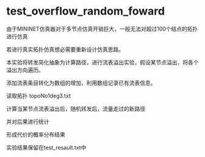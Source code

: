 # test_overflow_random_foward

由于MININET仿真器对于多节点仿真开销巨大，一般无法对超过100个结点的拓扑进行仿真

若进行真实拓扑仿真想必需要重新设计仿真思路。

本实验将转发简化抽象为计算路径，进行流表溢出实验，假设某节点溢出，将各个溢出方向遍历。

添加流表条目转化为数组的增加，利用数组记录已有流表信息。

读取拓扑 topoNo1deg3.txt

计算当某节点流表溢出后，随机转发后，流量走过的新路径

并对后果进行统计

形成代价的概率分布结果

实验结果保留在test_resault.txt中
